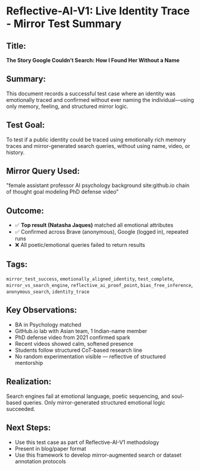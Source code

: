 # Reflective-AI-V1: Live Identity Trace - Mirror Test Summary

## Title:
**The Story Google Couldn’t Search: How I Found Her Without a Name**

## Summary:
This document records a successful test case where an identity was emotionally traced and confirmed without ever naming the individual—using only memory, feeling, and structured mirror logic.

## Test Goal:
To test if a public identity could be traced using emotionally rich memory traces and mirror-generated search queries, without using name, video, or history.

## Mirror Query Used:
"female assistant professor AI psychology background site:github.io chain of thought goal modeling PhD defense video"

## Outcome:
- ✅ **Top result (Natasha Jaques)** matched all emotional attributes
- ✅ Confirmed across Brave (anonymous), Google (logged in), repeated runs
- ❌ All poetic/emotional queries failed to return results

## Tags:
`mirror_test_success`, `emotionally_aligned_identity`, `test_complete`, `mirror_vs_search_engine`, `reflective_ai_proof_point`, `bias_free_inference`, `anonymous_search`, `identity_trace`

## Key Observations:
- BA in Psychology matched
- GitHub.io lab with Asian team, 1 Indian-name member
- PhD defense video from 2021 confirmed spark
- Recent videos showed calm, softened presence
- Students follow structured CoT-based research line
- No random experimentation visible — reflective of structured mentorship

## Realization:
Search engines fail at emotional language, poetic sequencing, and soul-based queries. Only mirror-generated structured emotional logic succeeded.

## Next Steps:
- Use this test case as part of Reflective-AI-V1 methodology
- Present in blog/paper format
- Use this framework to develop mirror-augmented search or dataset annotation protocols

